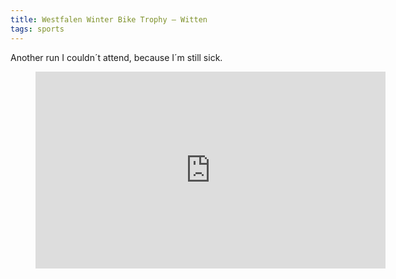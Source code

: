```yaml
---
title: Westfalen Winter Bike Trophy – Witten
tags: sports
---
```

Another run I couldn´t attend, because I´m still sick.

<figure>
<iframe width="560" height="315" src="https://www.youtube.com/embed/r73yThM9B1o?si=r8eExWvBmLxmcLdu" title="YouTube video player" frameborder="0" allow="accelerometer; autoplay; clipboard-write; encrypted-media; gyroscope; picture-in-picture; web-share" referrerpolicy="strict-origin-when-cross-origin" allowfullscreen></iframe>
</figure>